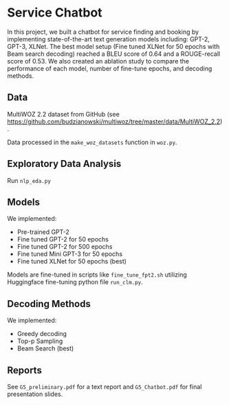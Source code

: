 # Service Chatbot

In this project, we built a chatbot for service finding and booking by implementing state-of-the-art text generation models including: GPT-2, GPT-3, XLNet. The best model setup (Fine tuned XLNet for 50 epochs with Beam search decoding) reached a BLEU score of 0.64 and a ROUGE-recall score of 0.53. We also created an ablation study to compare the performance of each model, number of fine-tune epochs, and decoding methods.

## Data

MultiWOZ 2.2 dataset from GitHub (see
https://github.com/budzianowski/multiwoz/tree/master/data/MultiWOZ_2.2).

Data processed in the `make_woz_datasets` function in `woz.py`.

## Exploratory Data Analysis

Run `nlp_eda.py`

## Models

We implemented:
* Pre-trained GPT-2
* Fine tuned GPT-2 for 50 epochs
* Fine tuned GPT-2 for 500 epochs
* Fine tuned Mini GPT-3 for 50 epochs
* Fine tuned XLNet for 50 epochs (best)

Models are fine-tuned in scripts like `fine_tune_fpt2.sh` utilizing Huggingface fine-tuning python file `run_clm.py`.

## Decoding Methods

We implemented:
* Greedy decoding
* Top-p Sampling
* Beam Search (best)

## Reports

See `G5_preliminary.pdf` for a text report and `G5_Chatbot.pdf` for final presentation slides.
